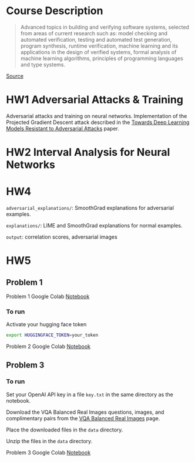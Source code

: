 # Course Description

> Advanced topics in building and verifying software systems, selected from areas of current research such as: model checking and automated verification, testing and automated test generation, program synthesis, runtime verification, machine learning and its applications in the design of verified systems, formal analysis of machine learning algorithms, principles of programming languages and type systems.

[Source](https://siebelschool.illinois.edu/academics/courses/cs521-120248)

# HW1 Adversarial Attacks & Training

Adversarial attacks and training on neural networks. Implementation of the Projected Gradient Descent attack described
in the [Towards Deep Learning Models Resistant to Adversarial Attacks](https://arxiv.org/pdf/1706.06083) paper.

# HW2 Interval Analysis for Neural Networks

# HW4

`adversarial_explanations/`: SmoothGrad explanations for adversarial examples.

`explanations/`: LIME and SmoothGrad explanations for normal examples.

`output`: correlation scores, adversarial images

# HW5

## Problem 1
Problem 1 Google Colab [Notebook](https://colab.research.google.com/github/trakyari/Trustworthy-AI-Systems/blob/main/hw5/problem1.ipynb)

### To run 

Activate your hugging face token 

```bash
export HUGGINGFACE_TOKEN=your_token
```

Problem 2 Google Colab [Notebook](https://colab.research.google.com/github/trakyari/Trustworthy-AI-Systems/blob/main/hw5/problem2.ipynb)


## Problem 3

### To run

Set your OpenAI API key in a file `key.txt`	in the same directory as the notebook.

Download the VQA Balanced Real Images questions, images, and complimentary pairs from the [VQA Balanced Real Images](https://visualqa.org/download.html) page.

Place the downloaded files in the `data` directory.

Unzip the files in the `data` directory.

Problem 3 Google Colab [Notebook](https://colab.research.google.com/github/trakyari/Trustworthy-AI-Systems/blob/main/hw5/problem3.ipynb)